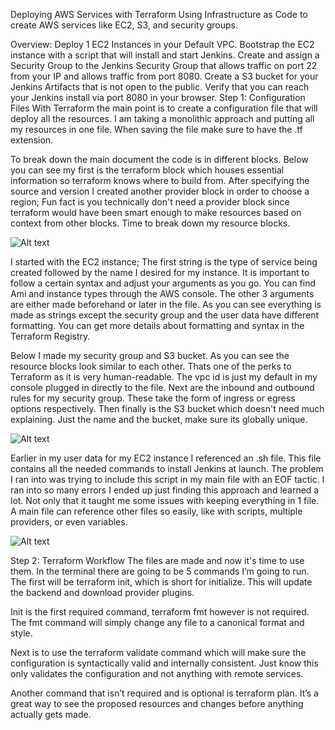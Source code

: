 Deploying AWS Services with Terraform
Using Infrastructure as Code to create AWS services like EC2, S3, and security groups.

Overview:
Deploy 1 EC2 Instances in your Default VPC.
Bootstrap the EC2 instance with a script that will install and start Jenkins.
Create and assign a Security Group to the Jenkins Security Group that allows traffic on port 22 from your IP and allows traffic from port 8080.
Create a S3 bucket for your Jenkins Artifacts that is not open to the public.
Verify that you can reach your Jenkins install via port 8080 in your browser.
Step 1: Configuration Files
With Terraform the main point is to create a configuration file that will deploy all the resources. I am taking a monolithic approach and putting all my resources in one file. When saving the file make sure to have the .tf extension.

To break down the main document the code is in different blocks. Below you can see my first is the terraform block which houses essential information so terraform knows where to build from. After specifying the source and version I created another provider block in order to choose a region; Fun fact is you technically don't need a provider block since terraform would have been smart enough to make resources based on context from other blocks. Time to break down my resource blocks.

![Alt text](1_hQZBB7Mp0YqREwtVaSoeXg-1.webp)

I started with the EC2 instance; The first string is the type of service being created followed by the name I desired for my instance. It is important to follow a certain syntax and adjust your arguments as you go. You can find Ami and instance types through the AWS console. The other 3 arguments are either made beforehand or later in the file. As you can see everything is made as strings except the security group and the user data have different formatting. You can get more details about formatting and syntax in the Terraform Registry.

Below I made my security group and S3 bucket. As you can see the resource blocks look similar to each other. Thats one of the perks to Terraform as it is very human-readable. The vpc id is just my default in my console plugged in directly to the file. Next are the inbound and outbound rules for my security group. These take the form of ingress or egress options respectively. Then finally is the S3 bucket which doesn't need much explaining. Just the name and the bucket, make sure its globally unique.

![Alt text](1_cKwsXBsrx0-vZ6fV91kjiA-1.webp)

Earlier in my user data for my EC2 instance I referenced an .sh file. This file contains all the needed commands to install Jenkins at launch. The problem I ran into was trying to include this script in my main file with an EOF tactic. I ran into so many errors I ended up just finding this approach and learned a lot. Not only that it taught me some issues with keeping everything in 1 file. A main file can reference other files so easily, like with scripts, multiple providers, or even variables.

![Alt text](1_kN2ueycQUGI-PVl54JSBAQ-1.webp)

Step 2: Terraform Workflow
The files are made and now it's time to use them. In the terminal there are going to be 5 commands I’m going to run. The first will be terraform init, which is short for initialize. This will update the backend and download provider plugins.

Init is the first required command, terraform fmt however is not required. The fmt command will simply change any file to a canonical format and style.

Next is to use the terraform validate command which will make sure the configuration is syntactically valid and internally consistent. Just know this only validates the configuration and not anything with remote services.

Another command that isn’t required and is optional is terraform plan. It’s a great way to see the proposed resources and changes before anything actually gets made.

